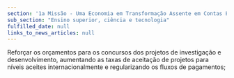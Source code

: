 ```yaml
---
section: '1a Missão - Uma Economia em Transformação Assente em Contas Equilibradas'
sub_section: "Ensino superior, ciência e tecnologia"
fulfilled_date: null
links_to_news_articles: null
---
```


Reforçar os orçamentos para os concursos dos projetos de investigação e desenvolvimento, aumentando as taxas de aceitação de projetos para níveis aceites internacionalmente e regularizando os fluxos de pagamentos;